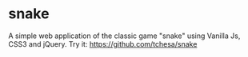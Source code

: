 # snake

A simple web application of the classic game "snake" using Vanilla Js, CSS3 and jQuery.
Try it: https://github.com/tchesa/snake
